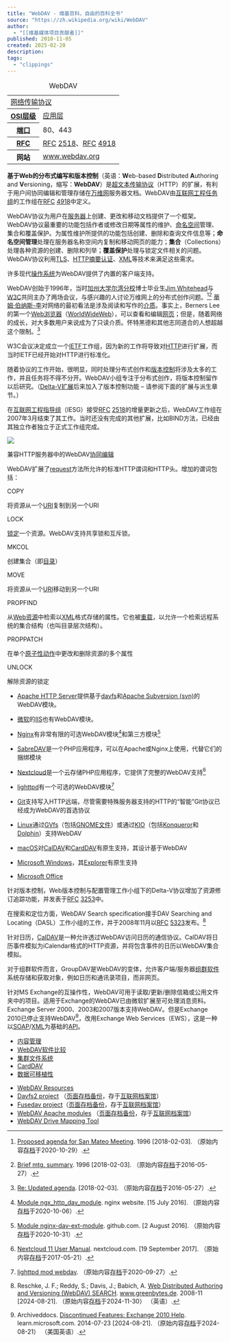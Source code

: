```yaml
---
title: "WebDAV - 维基百科，自由的百科全书"
source: "https://zh.wikipedia.org/wiki/WebDAV"
author:
  - "[[维基媒体项目贡献者]]"
published: 2010-11-05
created: 2025-02-20
description:
tags:
  - "clippings"
---
```

<table><caption>WebDAV</caption><tbody><tr><td colspan="2"><a href="https://zh.wikipedia.org/wiki/%E7%BD%91%E7%BB%9C%E4%BC%A0%E8%BE%93%E5%8D%8F%E8%AE%AE">网络传输协议</a></td></tr><tr><th scope="row"><a href="https://zh.wikipedia.org/wiki/OSI%E6%A8%A1%E5%9E%8B">OSI层级</a></th><td><a href="https://zh.wikipedia.org/wiki/%E5%BA%94%E7%94%A8%E5%B1%82">应用层</a></td></tr><tr><th scope="row"><a href="https://zh.wikipedia.org/wiki/%E9%80%A3%E6%8E%A5%E5%9F%A0">端口</a></th><td>80、443</td></tr><tr><th scope="row"><a href="https://zh.wikipedia.org/wiki/Request_for_Comments">RFC</a></th><td><a href="https://zh.wikipedia.org/wiki/RFC">RFC</a>&nbsp;<a href="https://datatracker.ietf.org/doc/html/rfc2518">2518</a>、<a href="https://zh.wikipedia.org/wiki/RFC">RFC</a>&nbsp;<a href="https://datatracker.ietf.org/doc/html/rfc4918">4918</a></td></tr><tr><th scope="row">网站</th><td><span><a href="http://www.webdav.org/">www<wbr>.webdav<wbr>.org</a></span></td></tr></tbody></table>

**基于Web的分布式编写和版本控制**（英语：**W**eb-based **D**istributed **A**uthoring and **V**ersioning，缩写：**WebDAV**）是[超文本传输协议](https://zh.wikipedia.org/wiki/%E8%B6%85%E6%96%87%E6%9C%AC%E4%BC%A0%E8%BE%93%E5%8D%8F%E8%AE%AE "超文本传输协议")（HTTP）的扩展，有利于用户间协同编辑和管理存储在[万维网](https://zh.wikipedia.org/wiki/%E4%B8%87%E7%BB%B4%E7%BD%91 "万维网")服务器文档。WebDAV由[互联网工程任务组](https://zh.wikipedia.org/wiki/%E4%BA%92%E8%81%94%E7%BD%91%E5%B7%A5%E7%A8%8B%E4%BB%BB%E5%8A%A1%E7%BB%84 "互联网工程任务组")的工作组在[RFC](https://zh.wikipedia.org/wiki/RFC "RFC") [4918](https://datatracker.ietf.org/doc/html/rfc4918 "rfc:4918")中定义。

WebDAV协议为用户在[服务器](https://zh.wikipedia.org/wiki/%E6%9C%8D%E5%8A%A1%E5%99%A8 "服务器")上创建、更改和移动文档提供了一个框架。WebDAV协议最重要的功能包括作者或修改日期等属性的维护、[命名空间](https://zh.wikipedia.org/wiki/%E5%91%BD%E5%90%8D%E7%A9%BA%E9%97%B4 "命名空间")管理、集合和覆盖保护。为属性维护所提供的功能包括创建、删除和查询文件信息等；**命名空间管理**处理在服务器名称空间内复制和移动网页的能力；**集合**（Collections）处理各种资源的创建、删除和列举；**覆盖保护**处理与锁定文件相关的问题。WebDAV协议利用[TLS](https://zh.wikipedia.org/wiki/TLS "TLS")、[HTTP摘要认证](https://zh.wikipedia.org/wiki/HTTP%E6%91%98%E8%A6%81%E8%AE%A4%E8%AF%81 "HTTP摘要认证")、[XML](https://zh.wikipedia.org/wiki/XML "XML")等技术来满足这些需求。

许多现代[操作系统](https://zh.wikipedia.org/wiki/%E6%93%8D%E4%BD%9C%E7%B3%BB%E7%BB%9F "操作系统")为WebDAV提供了内置的客户端支持。

WebDAV创始于1996年，当时[加州大学尔湾分校](https://zh.wikipedia.org/wiki/%E5%8A%A0%E5%B7%9E%E5%A4%A7%E5%AD%B8%E7%88%BE%E7%81%A3%E5%88%86%E6%A0%A1 "加州大学尔湾分校")博士毕业生[Jim Whitehead](https://zh.wikipedia.org/w/index.php?title=Jim_Whitehead&action=edit&redlink=1 "Jim Whitehead（页面不存在）")与[W3C](https://zh.wikipedia.org/wiki/%E4%B8%87%E7%BB%B4%E7%BD%91%E8%81%94%E7%9B%9F "万维网联盟")共同主办了两场会议，与感兴趣的人讨论万维网上的分布式创作问题。[^1][^2] [蒂姆·伯纳斯-李](https://zh.wikipedia.org/wiki/%E8%92%82%E5%A7%86%C2%B7%E4%BC%AF%E7%BA%B3%E6%96%AF-%E6%9D%8E "蒂姆·伯纳斯-李")对网络的最初看法是涉及阅读和写作的[介质](https://zh.wikipedia.org/wiki/%E5%84%B2%E5%AD%98%E8%A3%9D%E7%BD%AE "存储设备")。事实上，Berners Lee的第一个[Web浏览器](https://zh.wikipedia.org/wiki/%E7%BD%91%E9%A1%B5%E6%B5%8F%E8%A7%88%E5%99%A8 "网页浏览器")（[WorldWideWeb](https://zh.wikipedia.org/wiki/WorldWideWeb "WorldWideWeb")），可以查看和编辑[网页](https://zh.wikipedia.org/wiki/%E7%B6%B2%E9%A0%81 "网页")；但是，随着网络的成长，对大多数用户来说成为了只读介质。怀特黑德和其他志同道合的人想超越这个限制。[^3]

W3C会议决定成立一个[IETF](https://zh.wikipedia.org/wiki/%E4%BA%92%E8%81%94%E7%BD%91%E5%B7%A5%E7%A8%8B%E4%BB%BB%E5%8A%A1%E7%BB%84 "互联网工程任务组")工作组，因为新的工作将导致对[HTTP](https://zh.wikipedia.org/wiki/%E8%B6%85%E6%96%87%E6%9C%AC%E4%BC%A0%E8%BE%93%E5%8D%8F%E8%AE%AE "超文本传输协议")进行扩展，而当时IETF已经开始对HTTP进行标准化。

随着协议的工作开始，很明显，同时处理分布式创作和[版本控制](https://zh.wikipedia.org/wiki/%E7%89%88%E6%9C%AC%E6%8E%A7%E5%88%B6 "版本控制")将涉及太多的工作，并且任务将不得不分开。WebDAV小组专注于分布式创作，将版本控制留作以后研究。（[Delta-V扩展](https://zh.wikipedia.org/wiki/#%E6%93%B4%E5%85%85%E8%88%87%E8%A1%8D%E7%94%9F)后来加入了版本控制功能 – 请参阅下面的扩展与派生章节。）

在[互联网工程指导组](https://zh.wikipedia.org/w/index.php?title=%E4%BA%92%E8%81%94%E7%BD%91%E5%B7%A5%E7%A8%8B%E6%8C%87%E5%AF%BC%E7%BB%84&action=edit&redlink=1 "互联网工程指导组（页面不存在）")（IESG）接受[RFC](https://zh.wikipedia.org/wiki/RFC "RFC") [2518](https://datatracker.ietf.org/doc/html/rfc2518 "rfc:2518")的增量更新之后，WebDAV工作组在2007年3月结束了其工作。当时还没有完成的其他扩展，比如BIND方法，已经由其独立作者独立于正式工作组完成。

![](https://upload.wikimedia.org/wikipedia/commons/thumb/9/91/WebDAV_collaborative_authoring.png/500px-WebDAV_collaborative_authoring.png)

兼容HTTP服务器中的WebDAV[协同编辑](https://zh.wikipedia.org/wiki/%E5%8D%8F%E5%90%8C%E7%BC%96%E8%BE%91 "协同编辑")

WebDAV扩展了[request](https://zh.wikipedia.org/wiki/%E8%B6%85%E6%96%87%E6%9C%AC%E4%BC%A0%E8%BE%93%E5%8D%8F%E8%AE%AE#%E8%AF%B7%E6%B1%82%E4%BF%A1%E6%81%AF "超文本传输协议")方法所允许的标准HTTP谓词和HTTP头。增加的谓词包括：

COPY

将资源从一个[URI](https://zh.wikipedia.org/wiki/%E7%B5%B1%E4%B8%80%E8%B3%87%E6%BA%90%E6%A8%99%E8%AA%8C%E7%AC%A6 "统一资源标志符")复制到另一个URI

LOCK

[锁定](https://zh.wikipedia.org/wiki/%E9%94%81_\(%E8%AE%A1%E7%AE%97%E6%9C%BA%E7%A7%91%E5%AD%A6\) "锁 (计算机科学)")一个资源。WebDAV支持共享锁和互斥锁。

MKCOL

创建集合（即[目录](https://zh.wikipedia.org/wiki/%E7%9B%AE%E5%BD%95_\(%E6%96%87%E4%BB%B6%E7%B3%BB%E7%BB%9F\) "目录 (文件系统)")）

MOVE

将资源从一个[URI](https://zh.wikipedia.org/wiki/%E7%B5%B1%E4%B8%80%E8%B3%87%E6%BA%90%E6%A8%99%E8%AA%8C%E7%AC%A6 "统一资源标志符")移动到另一个URI

PROPFIND

从[Web资源](https://zh.wikipedia.org/w/index.php?title=Web%E8%B5%84%E6%BA%90&action=edit&redlink=1 "Web资源（页面不存在）")中检索以[XML](https://zh.wikipedia.org/wiki/XML "XML")格式存储的属性。它也被[重载](https://zh.wikipedia.org/wiki/%E5%87%BD%E6%95%B0%E9%87%8D%E8%BD%BD "函数重载")，以允许一个检索远程系统的集合结构（也叫目录层次结构）。

PROPPATCH

在单个[原子性动作](https://zh.wikipedia.org/w/index.php?title=%E5%8E%9F%E5%AD%90%E6%80%A7%E6%8F%90%E4%BA%A4&action=edit&redlink=1 "原子性提交（页面不存在）")中更改和删除资源的多个属性

UNLOCK

解除资源的锁定

- [Apache HTTP Server](https://zh.wikipedia.org/wiki/Apache_HTTP_Server "Apache HTTP Server")提供基于[davfs](https://zh.wikipedia.org/w/index.php?title=Davfs&action=edit&redlink=1 "Davfs（页面不存在）")和[Apache Subversion (svn)](https://zh.wikipedia.org/wiki/Subversion "Subversion")的WebDAV模块。
- [微软](https://zh.wikipedia.org/wiki/%E5%BE%AE%E8%BD%AF "微软")的[IIS](https://zh.wikipedia.org/wiki/%E7%B6%B2%E9%9A%9B%E7%B6%B2%E8%B7%AF%E8%B3%87%E8%A8%8A%E6%9C%8D%E5%8B%99 "互联网信息服务")也有WebDAV模块。
- [Nginx](https://zh.wikipedia.org/wiki/Nginx "Nginx")有非常有限的可选WebDAV模块[^4]和第三方模块[^5]
- [SabreDAV](https://zh.wikipedia.org/w/index.php?title=SabreDAV&action=edit&redlink=1 "SabreDAV（页面不存在）")是一个PHP应用程序，可以在Apache或Nginx上使用，代替它们的捆绑模块
- [Nextcloud](https://zh.wikipedia.org/wiki/Nextcloud "Nextcloud")是一个云存储PHP应用程序，它提供了完整的WebDAV支持[^6]
- [lighttpd](https://zh.wikipedia.org/wiki/Lighttpd "Lighttpd")有一个可选的WebDAV模块[^7]

- [Git](https://zh.wikipedia.org/wiki/Git "Git")支持写入HTTP远端，尽管需要特殊服务器支持的HTTP的“智能”Git协议已经成为WebDAV的首选协议
- [Linux](https://zh.wikipedia.org/wiki/Linux "Linux")通过[GVfs](https://zh.wikipedia.org/wiki/GVfs "GVfs")（包括[GNOME文件](https://zh.wikipedia.org/wiki/Nautilus%E6%AA%94%E6%A1%88%E7%80%8F%E8%A6%BD%E5%99%A8 "Nautilus文件浏览器")）或通过[KIO](https://zh.wikipedia.org/wiki/KIO "KIO")（包括[Konqueror](https://zh.wikipedia.org/wiki/Konqueror "Konqueror")和[Dolphin](https://zh.wikipedia.org/wiki/Dolphin_\(%E8%BB%9F%E9%AB%94\) "Dolphin (软件)")）支持WebDAV
- [macOS](https://zh.wikipedia.org/wiki/MacOS "MacOS")对[CalDAV](https://zh.wikipedia.org/w/index.php?title=CalDAV&action=edit&redlink=1 "CalDAV（页面不存在）")和[CardDAV](https://zh.wikipedia.org/wiki/CardDAV "CardDAV")有原生支持，其设计基于WebDAV
- [Microsoft Windows](https://zh.wikipedia.org/wiki/Microsoft_Windows "Microsoft Windows")，其[Explorer](https://zh.wikipedia.org/wiki/%E6%AA%94%E6%A1%88%E7%B8%BD%E7%AE%A1 "资源管理器")有原生支持
- [Microsoft Office](https://zh.wikipedia.org/wiki/Microsoft_Office "Microsoft Office")

针对版本控制，Web版本控制与配置管理工作小组下的Delta-V协议增加了资源修订追踪功能，并发表于[RFC](https://zh.wikipedia.org/wiki/RFC "RFC") [3253](https://datatracker.ietf.org/doc/html/rfc3253 "rfc:3253")中。

在搜索和定位方面，WebDAV Search specification接手DAV Searching and Locating（DASL）工作小组的工作，并于2008年11月以[RFC](https://zh.wikipedia.org/wiki/RFC "RFC") [5323](https://datatracker.ietf.org/doc/html/rfc5323 "rfc:5323")发布。[^8]

针对日历，[CalDAV](https://zh.wikipedia.org/w/index.php?title=CalDAV&action=edit&redlink=1 "CalDAV（页面不存在）")是一种允许透过WebDAV访问日历的通信协议。CalDAV将日历事件模拟为iCalendar格式的HTTP资源，并将包含事件的日历以WebDAV集合模拟。

对于组群软件而言，GroupDAV是WebDAV的变体，允许客户端/服务器[组群软件](https://zh.wikipedia.org/wiki/%E7%BE%A4%E7%B5%84%E8%BB%9F%E9%AB%94 "组群软件")系统存储和获取对象，例如日历和通讯录项目，而非网页。

针对MS Exchange的互操作性，WebDAV可用于读取/更新/删除信箱或公用文件夹中的项目。适用于Exchange的WebDAV已由微软扩展至可处理消息资料。Exchange Server 2000、2003和2007版本支持WebDAV。但是Exchange 2010已停止支持WebDAV[^9]，改用Exchange Web Services（EWS），这是一种以[SOAP](https://zh.wikipedia.org/wiki/SOAP "SOAP")/[XML](https://zh.wikipedia.org/wiki/XML "XML")为基础的[API](https://zh.wikipedia.org/wiki/API "API")。

- [内容管理](https://zh.wikipedia.org/wiki/%E5%85%A7%E5%AE%B9%E7%AE%A1%E7%90%86 "内容管理")
- [WebDAV软件比较](https://zh.wikipedia.org/wiki/WebDAV%E8%BD%AF%E4%BB%B6%E6%AF%94%E8%BE%83 "WebDAV软件比较")
- [集群文件系统](https://zh.wikipedia.org/wiki/%E9%9B%86%E7%BE%A4%E6%96%87%E4%BB%B6%E7%B3%BB%E7%BB%9F "集群文件系统")
- [CardDAV](https://zh.wikipedia.org/wiki/CardDAV "CardDAV")
- [数据可移植性](https://zh.wikipedia.org/wiki/%E6%95%B0%E6%8D%AE%E5%8F%AF%E7%A7%BB%E6%A4%8D%E6%80%A7 "数据可移植性")

[^1]: [Proposed agenda for San Mateo Meeting](http://lists.w3.org/Archives/Public/w3c-dist-auth/1996AprJun/0002.html). 1996 \[2018-02-03\]. （原始内容[存档](https://web.archive.org/web/20201029060418/https://lists.w3.org/Archives/Public/w3c-dist-auth/1996AprJun/0002.html)于2020-10-29）.

[^2]: [Brief mtg. summary](http://lists.w3.org/Archives/Public/w3c-dist-auth/1996JulSep/0095.html). 1996 \[2018-02-03\]. （原始内容[存档](https://web.archive.org/web/20160527134700/http://lists.w3.org/Archives/Public/w3c-dist-auth/1996JulSep/0095.html)于2016-05-27）.

[^3]: [Re: Updated agenda](http://lists.w3.org/Archives/Public/w3c-dist-auth/1996JulSep/0001.html). \[2018-02-03\]. （原始内容[存档](https://web.archive.org/web/20160527134652/http://lists.w3.org/Archives/Public/w3c-dist-auth/1996JulSep/0001.html)于2016-05-27）.

[^4]: [Module ngx\_http\_dav\_module](http://nginx.org/en/docs/http/ngx_http_dav_module.html). nginx website. \[15 July 2016\]. （原始内容[存档](https://web.archive.org/web/20201006184153/http://nginx.org/en/docs/http/ngx_http_dav_module.html)于2020-10-06）.

[^5]: [Module nginx-dav-ext-module](https://github.com/arut/nginx-dav-ext-module/). github.com. \[2 August 2016\]. （原始内容[存档](https://web.archive.org/web/20201031112559/https://github.com/arut/nginx-dav-ext-module)于2020-10-31）.

[^6]: [Nextcloud 11 User Manual](https://docs.nextcloud.com/server/11/user_manual/files/access_webdav.html). nextcloud.com. \[19 September 2017\]. （原始内容[存档](https://web.archive.org/web/20170521154143/https://docs.nextcloud.com/server/11/user_manual/files/access_webdav.html)于2017-05-21）.

[^7]: [lighttpd mod webdav](http://redmine.lighttpd.net/projects/1/wiki/Docs_ModWebDAV). （原始内容[存档](https://web.archive.org/web/20200927074625/https://redmine.lighttpd.net/projects/1/wiki/Docs_ModWebDAV)于2020-09-27）.

[^8]: Reschke, J. F.; Reddy, S.; Davis, J.; Babich, A. [Web Distributed Authoring and Versioning (WebDAV) SEARCH](https://www.greenbytes.de/tech/webdav/draft-reschke-webdav-search-latest.html). www.greenbytes.de. 2008-11 \[2024-08-21\]. （原始内容[存档](https://web.archive.org/web/20241130090337/https://www.greenbytes.de/tech/webdav/draft-reschke-webdav-search-latest.html)于2024-11-30） （英语）.

[^9]: Archiveddocs. [Discontinued Features: Exchange 2010 Help](https://learn.microsoft.com/en-us/previous-versions/office/exchange-server-2010/aa998911\(v=exchg.141\)?redirectedfrom=MSDN). learn.microsoft.com. 2014-07-23 \[2024-08-21\]. （原始内容[存档](https://web.archive.org/web/20240821082528/https://learn.microsoft.com/en-us/previous-versions/office/exchange-server-2010/aa998911\(v=exchg.141\)?redirectedfrom=MSDN)于2024-08-21） （美国英语）.

- [WebDAV Resources](https://web.archive.org/web/20120626092812/http://webdav.org/)
- [Davfs2 project](http://savannah.nongnu.org/projects/davfs2) （[页面存档备份](https://web.archive.org/web/20201111221014/http)，存于[互联网档案馆](https://zh.wikipedia.org/wiki/%E4%BA%92%E8%81%94%E7%BD%91%E6%A1%A3%E6%A1%88%E9%A6%86 "互联网档案馆")）
- [Fusedav project](http://0pointer.de/lennart/projects/fusedav)（[页面存档备份](https://web.archive.org/web/20090203160814/http)，存于[互联网档案馆](https://zh.wikipedia.org/wiki/%E4%BA%92%E8%81%94%E7%BD%91%E6%A1%A3%E6%A1%88%E9%A6%86 "互联网档案馆")）
- [WebDAV Apache modules](https://httpd.apache.org/docs/2.4/mod/mod_dav.html) （[页面存档备份](https://web.archive.org/web/20210118230021/http)，存于[互联网档案馆](https://zh.wikipedia.org/wiki/%E4%BA%92%E8%81%94%E7%BD%91%E6%A1%A3%E6%A1%88%E9%A6%86 "互联网档案馆")）
- [WebDAV Drive Mapping Tool](https://www.drivehq.com/help/features/webdav.aspx)
